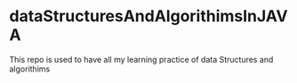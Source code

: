 # dataStructuresAndAlgorithimsInJAVA
This repo is used to have all my learning practice of data Structures and algorithims
